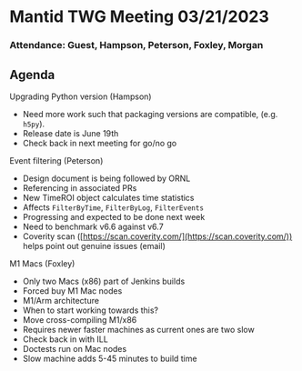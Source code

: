 # Mantid TWG Meeting 03/21/2023

### Attendance: Guest, Hampson, Peterson, Foxley, Morgan

## Agenda
Upgrading Python version (Hampson)
- Need more work such that packaging versions are compatible, (e.g. `h5py`).
- Release date is June 19th
- Check back in next meeting for go/no go

Event filtering (Peterson)
- Design document is being followed by ORNL
- Referencing in associated PRs
- New TimeROI object calculates time statistics
- Affects `FilterByTime`, `FilterByLog`, `FilterEvents`
- Progressing and expected to be done next week
- Need to benchmark v6.6 against v6.7
- Coverity scan ([https://scan.coverity.com/](https://scan.coverity.com/)) helps point out genuine issues (email)

M1 Macs (Foxley)
- Only two Macs (x86) part of Jenkins builds
- Forced buy M1 Mac nodes
- M1/Arm architecture
- When to start working towards this?
- Move cross-compiling M1/x86
- Requires newer faster machines as current ones are two slow
- Check back in with ILL
- Doctests run on Mac nodes
- Slow machine adds 5-45 minutes to build time

